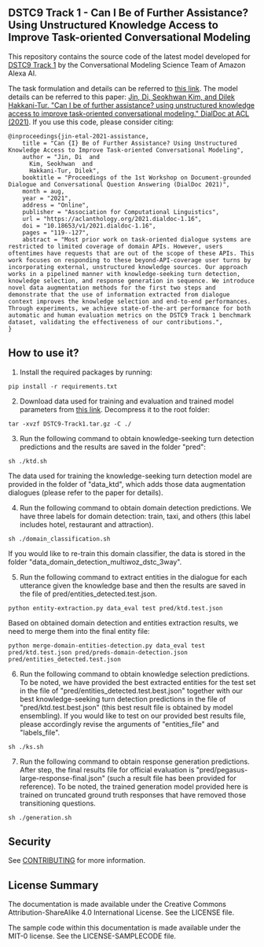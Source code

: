 ## DSTC9 Track 1 - Can I Be of Further Assistance? Using Unstructured Knowledge Access to Improve Task-oriented Conversational Modeling

This repository contains the source code of the latest model developed for [DSTC9 Track 1](https://dstc9.dstc.community/) by the Conversational Modeling Science Team of Amazon Alexa AI.

The task formulation and details can be referred to [this link](https://github.com/alexa/alexa-with-dstc9-track1-dataset). The model details can be referred to this paper: [Jin, Di, Seokhwan Kim, and Dilek Hakkani-Tur. "Can I be of further assistance? using unstructured knowledge access to improve task-oriented conversational modeling." DialDoc at ACL (2021)](https://aclanthology.org/2021.dialdoc-1.16/). If you use this code, please consider citing:

```
@inproceedings{jin-etal-2021-assistance,
    title = "Can {I} Be of Further Assistance? Using Unstructured Knowledge Access to Improve Task-oriented Conversational Modeling",
    author = "Jin, Di  and
      Kim, Seokhwan  and
      Hakkani-Tur, Dilek",
    booktitle = "Proceedings of the 1st Workshop on Document-grounded Dialogue and Conversational Question Answering (DialDoc 2021)",
    month = aug,
    year = "2021",
    address = "Online",
    publisher = "Association for Computational Linguistics",
    url = "https://aclanthology.org/2021.dialdoc-1.16",
    doi = "10.18653/v1/2021.dialdoc-1.16",
    pages = "119--127",
    abstract = "Most prior work on task-oriented dialogue systems are restricted to limited coverage of domain APIs. However, users oftentimes have requests that are out of the scope of these APIs. This work focuses on responding to these beyond-API-coverage user turns by incorporating external, unstructured knowledge sources. Our approach works in a pipelined manner with knowledge-seeking turn detection, knowledge selection, and response generation in sequence. We introduce novel data augmentation methods for the first two steps and demonstrate that the use of information extracted from dialogue context improves the knowledge selection and end-to-end performances. Through experiments, we achieve state-of-the-art performance for both automatic and human evaluation metrics on the DSTC9 Track 1 benchmark dataset, validating the effectiveness of our contributions.",
}

```

## How to use it?

1. Install the required packages by running:
```
pip install -r requirements.txt
```

2. Download data used for training and evaluation and trained model parameters from [this link](). Decompress it to the root folder:

```
tar -xvzf DSTC9-Track1.tar.gz -C ./
```

3. Run the following command to obtain knowledge-seeking turn detection predictions and the results are saved in the folder "pred":
```
sh ./ktd.sh
```
 The data used for training the knowledge-seeking turn detection model are provided in the folder of "data_ktd", which adds those data augmentation dialogues (please refer to the paper for details).

4. Run the following command to obtain domain detection predictions. We have three labels for domain detection: train, taxi, and others (this label includes hotel, restaurant and attraction).
```
sh ./domain_classification.sh
```

If you would like to re-train this domain classifier, the data is stored in the folder "data_domain_detection_multiwoz_dstc_3way".

5. Run the following command to extract entities in the dialogue for each utterance given the knowledge base and then the results are saved in the file of pred/entities_detected.test.json.
```
python entity-extraction.py data_eval test pred/ktd.test.json
``` 

 Based on obtained domain detection and entities extraction results, we need to merge them into the final entity file:
```
python merge-domain-entities-detection.py data_eval test pred/ktd.test.json pred/preds-domain-detection.json pred/entities_detected.test.json
```

6. Run the following command to obtain knowledge selection predictions. To be noted, we have provided the best extracted entities for the test set in the file of "pred/entities_detected.test.best.json" together with our best knowledge-seeking turn detection predictions in the file of "pred/ktd.test.best.json" (this best result file is obtained by model ensembling). If you would like to test on our provided best results file, please accordingly revise the arguments of "entities_file" and "labels_file". 
```
sh ./ks.sh
```

7. Run the following command to obtain response generation predictions. After step, the final results file for official evaluation is "pred/pegasus-large-response-final.json" (such a result file has been provided for reference). To be noted, the trained generation model provided here is trained on truncated ground truth responses that have removed those transitioning questions.
```
sh ./generation.sh
``` 

## Security

See [CONTRIBUTING](CONTRIBUTING.md#security-issue-notifications) for more information.

## License Summary

The documentation is made available under the Creative Commons Attribution-ShareAlike 4.0 International License. See the LICENSE file.

The sample code within this documentation is made available under the MIT-0 license. See the LICENSE-SAMPLECODE file.
